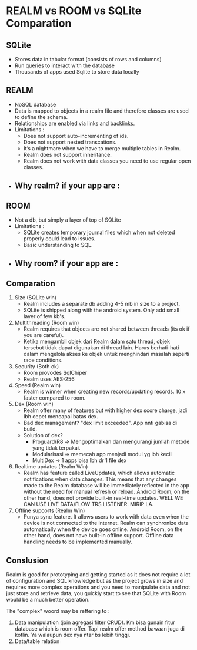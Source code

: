 
# REALM vs ROOM vs SQLite Comparation

## SQLite
- Stores data in tabular format (consists of rows and columns)
- Run queries to interact with the database
- Thousands of apps used Sqlite to store data locally

## REALM
- NoSQL database
- Data is mapped to objects in a realm file and therefore classes are used to define the schema.
- Relationships are enabled via links and backlinks.
- Limitations :
  - Does not support auto-incrementing of ids.
  - Does not support nested transcations.
  - It’s a nightmare when we have to merge multiple tables in Realm.
  - Realm does not support inheritance.
  - Realm does not work with data classes you need to use regular open classes.
- Why realm? if your app are :
  - 

## ROOM
- Not a db, but simply a layer of top of SQLite
- Limitations :
  - SQLite creates temporary journal files which when not deleted properly could lead to issues.
  - Basic understanding to SQL.
- Why room? if your app are :
  - 


## Comparation 
1. Size (SQLite win)
   - Realm includes a separate db adding 4-5 mb in size to a project.
   - SQLite is shipped along with the android system. Only add small layer of few kb's.
2. Multithreading (Room win)
   - Realm requires that objects are not shared between threads (its ok if you are careful).
   - Ketika mengambil objek dari Realm dalam satu thread, objek tersebut tidak dapat digunakan di thread lain. Harus berhati-hati dalam mengelola akses ke objek untuk menghindari masalah seperti race conditions.
3. Security (Both ok)
   - Room provodes SqlChiper
   - Realm uses AES-256
4. Speed (Realm win)
   - Realm is winner when creating new records/updating records. 10 x faster compared to room.
5. Dex (Room win)
    - Realm offer many of features but with higher dex score charge, jadi lbh cepet mencapai batas dex.
    - Bad dex management? "dex limit exceeded". App nnti gabisa di build.
    - Solution of dex?
      - Proguard/R8 => Mengoptimalkan dan mengurangi jumlah metode yang tidak terpakai.
      - Modularisasi => memecah app menjadi modul yg lbh kecil
      - MultiDex => 1 apps bisa lbh dr 1 file dex
6. Realtime updates (Realm Win)
   - Realm has feature called LiveUpdates,  which allows automatic notifications when data changes. This means that any changes made to the Realm database will be immediately reflected in the app without the need for manual refresh or reload. Android Room, on the other hand, does not provide built-in real-time updates. WELL WE CAN USE LIVE DATA/FLOW TRS LISTENER. MIRIP LA.
7. Offline supoorts (Realm Win)
   - Punya sync feature.  It allows users to work with data even when the device is not connected to the internet. Realm can synchronize data automatically when the device goes online. Android Room, on the other hand, does not have built-in offline support. Offline data handling needs to be implemented manually.
    
## Conslusion 
Realm is good for prototyping and getting started as it does not require a lot of configuration and SQL knowledge but as the project grows in size and requires more complex operations and you need to manipulate data and not just store and retrieve data, you quickly start to see that SQLite with Room would be a much better operation.

The "complex" woord may be reffering to : 
1. Data manipulation (join agregasi filter CRUD). Km bisa gunain fitur database which is room offer. Tapi realm offer method bawaan juga di kotlin. Ya walaupun dex nya ntar bs lebih tinggi. 
2. Data/table relation










